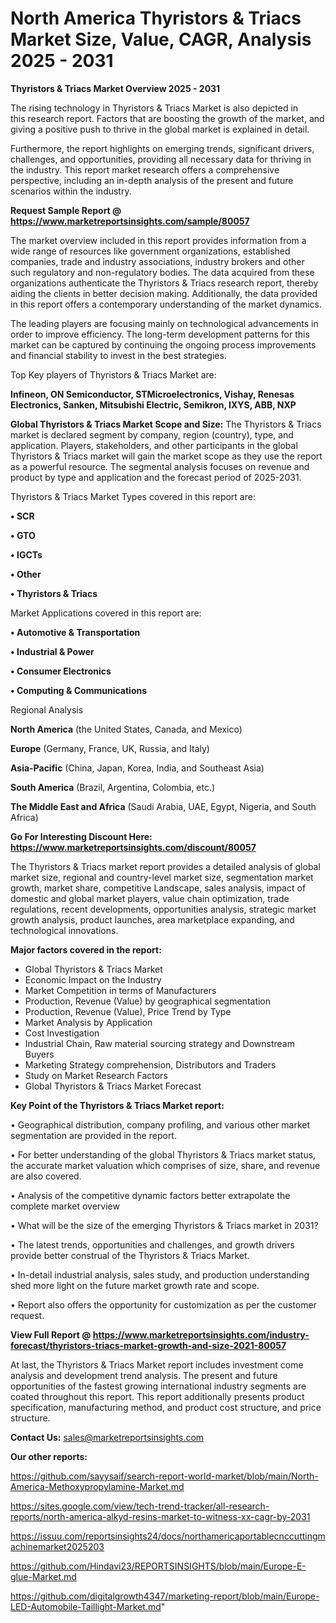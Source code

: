 # North America Thyristors & Triacs Market Size, Value, CAGR, Analysis 2025 - 2031

<Strong> Thyristors & Triacs Market Overview 2025 - 2031</strong>

The rising technology in Thyristors & Triacs Market is also depicted in this research report. Factors that are boosting the growth of the market, and giving a positive push to thrive in the global market is explained in detail.

Furthermore, the report highlights on emerging trends, significant drivers, challenges, and opportunities, providing all necessary data for thriving in the industry. This report market research offers a comprehensive perspective, including an in-depth analysis of the present and future scenarios within the industry.

<strong>Request Sample Report @ <a href=https://www.marketreportsinsights.com/sample/80057>https://www.marketreportsinsights.com/sample/80057</a></strong>

The market overview included in this report provides information from a wide range of resources like government organizations, established companies, trade and industry associations, industry brokers and other such regulatory and non-regulatory bodies. The data acquired from these organizations authenticate the Thyristors & Triacs research report, thereby aiding the clients in better decision making. Additionally, the data provided in this report offers a contemporary understanding of the market dynamics.

The leading players are focusing mainly on technological advancements in order to improve efficiency. The long-term development patterns for this market can be captured by continuing the ongoing process improvements and financial stability to invest in the best strategies.

Top Key players of Thyristors & Triacs Market are:

<strong>Infineon, ON Semiconductor, STMicroelectronics, Vishay, Renesas Electronics, Sanken, Mitsubishi Electric, Semikron, IXYS, ABB, NXP</strong>

<strong><b>Global Thyristors & Triacs Market Scope and Size:</b></strong>
The Thyristors & Triacs market is declared segment by company, region (country), type, and application. Players, stakeholders, and other participants in the global Thyristors & Triacs market will gain the market scope as they use the report as a powerful resource. The segmental analysis focuses on revenue and product by type and application and the forecast period of 2025-2031.

Thyristors & Triacs Market Types covered in this report are:

<strong>• SCR

• GTO

• IGCTs

• Other

• Thyristors & Triacs</strong>

Market Applications covered in this report are:

<strong>• Automotive & Transportation

• Industrial & Power

• Consumer Electronics

• Computing & Communications</strong> 

Regional Analysis

<strong>North America</strong> (the United States, Canada, and Mexico)

<strong>Europe</strong> (Germany, France, UK, Russia, and Italy)

<strong>Asia-Pacific</strong> (China, Japan, Korea, India, and Southeast Asia)

<strong>South America</strong> (Brazil, Argentina, Colombia, etc.)

<strong>The Middle East and Africa</strong> (Saudi Arabia, UAE, Egypt, Nigeria, and South Africa)

<strong>Go For Interesting Discount Here: <a href=https://www.marketreportsinsights.com/discount/80057>https://www.marketreportsinsights.com/discount/80057</a></strong>

The Thyristors & Triacs market report provides a detailed analysis of global market size, regional and country-level market size, segmentation market growth, market share, competitive Landscape, sales analysis, impact of domestic and global market players, value chain optimization, trade regulations, recent developments, opportunities analysis, strategic market growth analysis, product launches, area marketplace expanding, and technological innovations.

<strong><b>Major factors covered in the report:</b></strong>
<ul>
  <li>Global Thyristors & Triacs Market </li>
  <li>Economic Impact on the Industry</li>
  <li>Market Competition in terms of Manufacturers</li>
  <li>Production, Revenue (Value) by geographical segmentation</li>
  <li>Production, Revenue (Value), Price Trend by Type</li>
  <li>Market Analysis by Application</li>
  <li>Cost Investigation</li>
  <li>Industrial Chain, Raw material sourcing strategy and Downstream Buyers</li>
  <li>Marketing Strategy comprehension, Distributors and Traders</li>
  <li>Study on Market Research Factors</li>
  <li>Global Thyristors & Triacs Market Forecast</li>
</ul>

<strong><b>Key Point of the Thyristors & Triacs Market report:</b></strong>

• Geographical distribution, company profiling, and various other market segmentation are provided in the report.

• For better understanding of the global Thyristors & Triacs market status, the accurate market valuation which comprises of size, share, and revenue are also covered.

• Analysis of the competitive dynamic factors better extrapolate the complete market overview

• What will be the size of the emerging Thyristors & Triacs market in 2031?

• The latest trends, opportunities and challenges, and growth drivers provide better construal of the Thyristors & Triacs Market.

• In-detail industrial analysis, sales study, and production understanding shed more light on the future market growth rate and scope.

• Report also offers the opportunity for customization as per the customer request.

<strong><b>View Full Report @ <a href=https://www.marketreportsinsights.com/industry-forecast/thyristors-triacs-market-growth-and-size-2021-80057>https://www.marketreportsinsights.com/industry-forecast/thyristors-triacs-market-growth-and-size-2021-80057</a></b></strong>


At last, the Thyristors & Triacs Market report includes investment come analysis and development trend analysis. The present and future opportunities of the fastest growing international industry segments are coated throughout this report. This report additionally presents product specification, manufacturing method, and product cost structure, and price structure.

<strong>Contact Us:</strong>
sales@marketreportsinsights.com

<strong>Our other reports:</strong>

<a href=https://github.com/sayysaif/search-report-world-market/blob/main/North-America-Methoxypropylamine-Market.md>https://github.com/sayysaif/search-report-world-market/blob/main/North-America-Methoxypropylamine-Market.md</a>

<a href=https://sites.google.com/view/tech-trend-tracker/all-research-reports/north-america-alkyd-resins-market-to-witness-xx-cagr-by-2031>https://sites.google.com/view/tech-trend-tracker/all-research-reports/north-america-alkyd-resins-market-to-witness-xx-cagr-by-2031</a>

<a href=https://issuu.com/reportsinsights24/docs/northamericaportablecnccuttingmachinemarket2025203>https://issuu.com/reportsinsights24/docs/northamericaportablecnccuttingmachinemarket2025203</a>

<a href=https://github.com/Hindavi23/REPORTSINSIGHTS/blob/main/Europe-E-glue-Market.md>https://github.com/Hindavi23/REPORTSINSIGHTS/blob/main/Europe-E-glue-Market.md</a>

<a href=https://github.com/digitalgrowth4347/marketing-report/blob/main/Europe-LED-Automobile-Taillight-Market.md>https://github.com/digitalgrowth4347/marketing-report/blob/main/Europe-LED-Automobile-Taillight-Market.md</a>"
